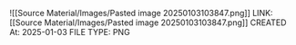![[Source Material/Images/Pasted image 20250103103847.png]]
LINK: [[Source Material/Images/Pasted image 20250103103847.png]]
CREATED At: 2025-01-03
FILE TYPE: PNG
